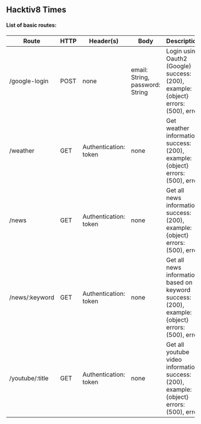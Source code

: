 ## Hacktiv8 Times

#### List of basic routes:

| Route           | HTTP | Header(s)                  | Body                            | Description                                                  |
| --------------- | ---- | -------------------------- | ------------------------------- | ------------------------------------------------------------ |
| /google-login   | POST | none                       | email: String, password: String | Login using Oauth2 (Google)<br />success:<br />(200), example: {object}<br />errors:<br />(500), error |
| /weather        | GET  | Authentication:<br />token | none                            | Get weather information<br />success:<br />(200), example: {object}<br />errors:<br />(500), error |
| /news           | GET  | Authentication:<br />token | none                            | Get all news information<br />success:<br />(200), example: {object}<br />errors:<br />(500), error |
| /news/:keyword  | GET  | Authentication:<br />token | none                            | Get all news information based on keyword<br />success:<br />(200), example: {object}<br />errors:<br />(500), error |
| /youtube/:title | GET  | Authentication:<br />token | none                            | Get all youtube video information<br />success:<br />(200), example: {object}<br />errors:<br />(500), error |

